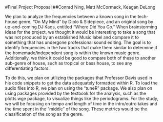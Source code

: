 #Final Project Proposal 
##Conrad Ning, Matt McCormack, Keagan DeLong

We plan to analyze the frequencies between a known song in the tech-house genre, “On My Mind” by Diplo & Sidepiece, and an original song by up-and-coming DJ Kaos, entitled “Where Did You Go.” When brainstorming ideas for the project, we thought it would be interesting to take a song that was not produced by an established Music label and compare it to something that has undergone professional sound editing. The goal is to identify frequencies in the two tracks that make them similar to determine if the homemade/independent song is within the known music genre. Additionally, we think it could be good to compare both of these to another sub-genre of house, such as tropical or bass house, to see any differentiating factors.

To do this, we plan on utilizing the packages that Professor Davis used in his code snippets to get the data adequately formatted within R. To load the audio files into R, we plan on using the “tuneR” package. We also plan on using packages provided by the textbook for the analysis, such as the plotts.wge package, to visualize things like the periodograms. For the study, we will be focusing on tempo and length of time in the intro/outro takes and the time spent in the “middle” of the song. These metrics would be the classification of the song as the genre.

